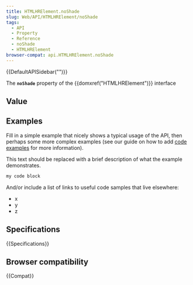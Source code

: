 ```yaml
---
title: HTMLHRElement.noShade
slug: Web/API/HTMLHRElement/noShade
tags:
  - API
  - Property
  - Reference
  - noShade
  - HTMLHRElement
browser-compat: api.HTMLHRElement.noShade
---
```

{{DefaultAPISidebar("")}}

The **`noShade`** property of the {{domxref("HTMLHRElement")}} interface 

## Value



## Examples

Fill in a simple example that nicely shows a typical usage of the API, then perhaps some more complex examples (see our guide on how to add [code examples](/en-US/docs/MDN/Contribute/Structures/Code_examples) for more information).

This text should be replaced with a brief description of what the example demonstrates.

```js
my code block
```

And/or include a list of links to useful code samples that live elsewhere:

*   x
*   y
*   z

## Specifications

{{Specifications}}

## Browser compatibility

{{Compat}}


